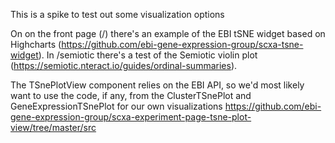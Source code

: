 This is a spike to test out some visualization options

On on the front page (/) there's an example of the EBI tSNE widget based on Highcharts (https://github.com/ebi-gene-expression-group/scxa-tsne-widget). In /semiotic there's a test of the Semiotic violin plot (https://semiotic.nteract.io/guides/ordinal-summaries).

The TSnePlotView component relies on the EBI API, so we'd most likely want to use the code, if any, from the
ClusterTSnePlot and GeneExpressionTSnePlot for our own visualizations
https://github.com/ebi-gene-expression-group/scxa-experiment-page-tsne-plot-view/tree/master/src
